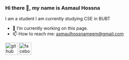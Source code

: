 ### Hi there 👋, my name is Asmaul Hossna
I am a student 
I am currently studying CSE in BUBT

- 🔭 I’m currently working on this page. 
- 📫 How to reach me: asmaulhossnameem@gmail.com 


[<img src='https://cdn.jsdelivr.net/npm/simple-icons@3.0.1/icons/github.svg' alt='github' height='40'>](https://github.com/https://github.com/AsmaulHossnaMeem)  [<img src='https://cdn.jsdelivr.net/npm/simple-icons@3.0.1/icons/facebook.svg' alt='facebook' height='40'>](https://www.facebook.com/https://www.facebook.com/profile.php?id=100077462587369)  

